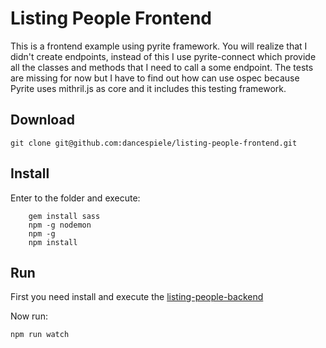 # Listing People Frontend

This is a frontend example using pyrite framework. You will realize that I didn't create endpoints, instead of this I use pyrite-connect which provide all the classes and methods that I need to call a some endpoint. The tests are missing for now but I have to find out how can use ospec because Pyrite uses mithril.js as core and it includes this testing framework. 

## Download

`git clone git@github.com:dancespiele/listing-people-frontend.git`

## Install

Enter to the folder and execute:

```
    gem install sass
    npm -g nodemon
    npm -g 
    npm install
```

## Run

First you need install and execute the [listing-people-backend](https://github.com/dancespiele/listing-people-api)

Now run:

`npm run watch`

